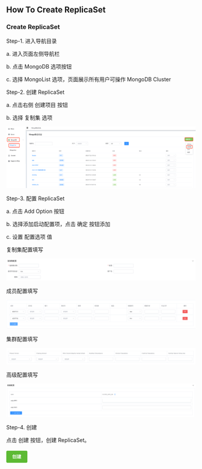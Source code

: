 ## How To Create ReplicaSet

### Create ReplicaSet

Step-1. 进入导航目录

a. 进入页面左侧导航栏

b. 点击 MongoDB 选项按钮

c. 选择 MongoList 选项，页面展示所有用户可操作 MongoDB Cluster



Step-2. 创建 ReplicaSet

a. 点击右侧 创建项目 按钮

b. 选择 复制集 选项

![image-20220725094856933](../Images/HowToCreateReplicaSet1.png)



Step-3. 配置 ReplicaSet

a. 点击 Add Option 按钮

b. 选择添加启动配置项，点击 确定 按钮添加

c. 设置 配置选项 值

复制集配置填写

![image-20220725094923795](../Images/HowToCreateReplicaSet2.png)

成员配置填写

![image-20220725094942825](../Images/HowToCreateReplicaSet3.png)

集群配置填写

![image-20220725095001836](../Images/HowToCreateReplicaSet4.png)

高级配置填写

![image-20220725095040825](../Images/HowToCreateReplicaSet5.png)



Step-4. 创建

点击 创建 按钮，创建 ReplicaSet。

![image-20220725095106847](../Images/HowToCreateReplicaSet6.png)